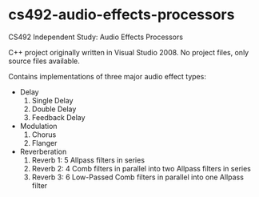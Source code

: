 cs492-audio-effects-processors
==============================

CS492 Independent Study: Audio Effects Processors

C++ project originally written in Visual Studio 2008. No project files, only source files available.

Contains implementations of three major audio effect types:

* Delay
  1. Single Delay
  2. Double Delay
  3. Feedback Delay
* Modulation
  1. Chorus
  2. Flanger
* Reverberation
  1. Reverb 1: 5 Allpass filters in series
  2. Reverb 2: 4 Comb filters in parallel into two Allpass filters in series
  3. Reverb 3: 6 Low-Passed Comb filters in parallel into one Allpass filter




